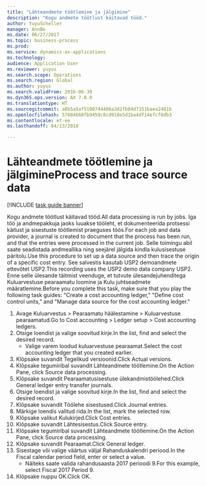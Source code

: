 ```yaml
--- 
title: "Lähteandmete töötlemine ja jälgimine"
description: "Kogu andmete töötlust käitavad tööd."
author: YuyuScheller
manager: AnnBe
ms.date: 06/27/2017
ms.topic: business-process
ms.prod: 
ms.service: dynamics-ax-applications
ms.technology: 
audience: Application User
ms.reviewer: yuyus
ms.search.scope: Operations
ms.search.region: Global
ms.author: yuyus
ms.search.validFrom: 2016-06-30
ms.dyn365.ops.version: AX 7.0.0
ms.translationtype: HT
ms.sourcegitcommit: a8b5a5af5108744406a3d2fb84d7151baea2481b
ms.openlocfilehash: 57884660fb9459c8cd918e5d1ba4df14efcf6db3
ms.contentlocale: et-ee
ms.lasthandoff: 04/13/2018

---
```

# <a name="process-and-trace-source-data"></a><span data-ttu-id="a88f4-103">Lähteandmete töötlemine ja jälgimine</span><span class="sxs-lookup"><span data-stu-id="a88f4-103">Process and trace source data</span></span>

[!INCLUDE [task guide banner](../../includes/task-guide-banner.md)]

<span data-ttu-id="a88f4-104">Kogu andmete töötlust käitavad tööd.</span><span class="sxs-lookup"><span data-stu-id="a88f4-104">All data processing is run by jobs.</span></span> <span data-ttu-id="a88f4-105">Iga töö ja andmepakkuja jaoks luuakse tööleht, et dokumenteerida protsessi käitust ja sisestuste töötlemist praeguses töös.</span><span class="sxs-lookup"><span data-stu-id="a88f4-105">For each job and data provider, a journal is created to document that the process has been run, and that the entries were processed in the current job.</span></span> <span data-ttu-id="a88f4-106">Selle toimingu abil saate seadistada andmeallika ning seejärel jälgida kindla kulusisestuse päritolu.</span><span class="sxs-lookup"><span data-stu-id="a88f4-106">Use this procedure to set up a data source and then  trace the origin of a specific cost entry.</span></span> <span data-ttu-id="a88f4-107">See salvestis kasutab USP2 demoandmete ettevõtet USP2.</span><span class="sxs-lookup"><span data-stu-id="a88f4-107">This recording uses the USP2 demo data company USP2.</span></span> <span data-ttu-id="a88f4-108">Enne selle ülesande täitmist veenduge, et tutvute ülesandejuhenditega Kuluarvestuse pearaamatu loomine ja Kulu juhtseadmete määratlemine.</span><span class="sxs-lookup"><span data-stu-id="a88f4-108">Before you complete this task, make sure that you play the following task guides: "Create a cost accounting ledger," "Define cost control units," and "Manage data source for the cost accounting ledger."</span></span>

1. <span data-ttu-id="a88f4-109">Avage Kuluarvestus > Pearaamatu häälestamine > Kuluarvestuse pearaamatud.</span><span class="sxs-lookup"><span data-stu-id="a88f4-109">Go to Cost accounting > Ledger setup > Cost accounting ledgers.</span></span>
2. <span data-ttu-id="a88f4-110">Otsige loendist ja valige soovitud kirje.</span><span class="sxs-lookup"><span data-stu-id="a88f4-110">In the list, find and select the desired record.</span></span>
    * <span data-ttu-id="a88f4-111">Valige varem loodud kuluarvestuse pearaamat.</span><span class="sxs-lookup"><span data-stu-id="a88f4-111">Select the cost accounting ledger that you created earlier.</span></span>  
3. <span data-ttu-id="a88f4-112">Klõpsake suvandit Tegelikud versioonid.</span><span class="sxs-lookup"><span data-stu-id="a88f4-112">Click Actual versions.</span></span>
4. <span data-ttu-id="a88f4-113">Klõpsake tegumiribal suvandit Lähteandmete töötlemine.</span><span class="sxs-lookup"><span data-stu-id="a88f4-113">On the Action Pane, click Source data processing.</span></span>
5. <span data-ttu-id="a88f4-114">Klõpsake suvandit Pearaamatusisestuse ülekandmistöölehed.</span><span class="sxs-lookup"><span data-stu-id="a88f4-114">Click General ledger entry transfer journals.</span></span>
6. <span data-ttu-id="a88f4-115">Otsige loendist ja valige soovitud kirje.</span><span class="sxs-lookup"><span data-stu-id="a88f4-115">In the list, find and select the desired record.</span></span>
7. <span data-ttu-id="a88f4-116">Klõpsake suvandit Töölehe sisestused.</span><span class="sxs-lookup"><span data-stu-id="a88f4-116">Click Journal entries.</span></span>
8. <span data-ttu-id="a88f4-117">Märkige loendis valitud rida.</span><span class="sxs-lookup"><span data-stu-id="a88f4-117">In the list, mark the selected row.</span></span>
9. <span data-ttu-id="a88f4-118">Klõpsake valikut Kulukirjed.</span><span class="sxs-lookup"><span data-stu-id="a88f4-118">Click Cost entries.</span></span>
10. <span data-ttu-id="a88f4-119">Klõpsake suvandit Lähtesisestus.</span><span class="sxs-lookup"><span data-stu-id="a88f4-119">Click Source entry.</span></span>
11. <span data-ttu-id="a88f4-120">Klõpsake tegumiribal suvandit Lähteandmete töötlemine.</span><span class="sxs-lookup"><span data-stu-id="a88f4-120">On the Action Pane, click Source data processing.</span></span>
12. <span data-ttu-id="a88f4-121">Klõpsake suvandit Pearaamat.</span><span class="sxs-lookup"><span data-stu-id="a88f4-121">Click General ledger.</span></span>
13. <span data-ttu-id="a88f4-122">Sisestage või valige väärtus väljal Rahanduskalendri periood.</span><span class="sxs-lookup"><span data-stu-id="a88f4-122">In the Fiscal calendar period field, enter or select a value.</span></span>
    * <span data-ttu-id="a88f4-123">Näiteks saate valida rahandusaasta 2017 perioodi 9.</span><span class="sxs-lookup"><span data-stu-id="a88f4-123">For this example, select Fiscal 2017 Period 9.</span></span>  
14. <span data-ttu-id="a88f4-124">Klõpsake nuppu OK.</span><span class="sxs-lookup"><span data-stu-id="a88f4-124">Click OK.</span></span>


